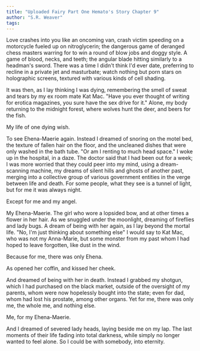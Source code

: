 ```yaml
---
title: "Uploaded Fairy Part One Hemato's Story Chapter 9"
author: "S.R. Weaver"
tags: 
---
```

Love crashes into you like an oncoming van, crash victim speeding on a motorcycle fueled up on nitroglycerin; the dangerous game of deranged chess masters warring for to win a round of blow jobs and doggy style. A game of blood, necks, and teeth; the angular blade hitting similarly to a headman's sword. There was a time I didn't think I'd ever date, preferring to recline in a private jet and masturbate; watch nothing but porn stars on holographic screens, textured with various kinds of cell shading.

It was then, as I lay thinking I was dying, remembering the smell of sweat and tears by my ex room mate Kat Mac. "Have you ever thought of writing for erotica magazines, you sure have the sex drive for it." Alone, my body returning to the midnight forest, where wolves hunt the deer, and beers for the fish.

My life of one dying wish.

To see Ehena-Maerie again. Instead I dreamed of snoring on the motel bed, the texture of fallen hair on the floor, and the uncleaned dishes that were only washed in the bath tube. "Or am I renting to much head space." I woke up in the hospital, in a daze. The doctor said that I had been out for a week; I was more worried that they could peer into my mind, using a dream-scanning machine, my dreams of silent hills and ghosts of another past, merging into a collective group of various government entities in the verge between life and death. For some people, what they see is a tunnel of light, but for me it was always night.

Except for me and my angel.

My Ehena-Maerie. The girl who wore a lopsided bow, and at other times a flower in her hair. As we snuggled under the moonlight, dreaming of fireflies and lady bugs. A dream of being with her again, as I lay beyond the mortal life. "No, I'm just thinking about something else" I would say to Kat Mac, who was not my Anna-Marie, but some monster from my past whom I had hoped to leave forgotten, like dust in the wind.

Because for me, there was only Ehena.

As opened her coffin, and kissed her cheek.

And dreamed of being with her in death. Instead I grabbed my shotgun, which I had purchased on the black market, outside of the oversight of my parents, whom were now hopelessly bought into the state; even for dad, whom had lost his prostate, among other organs. Yet for me, there was only me, the whole me, and nothing else.

Me, for my Ehena-Maerie.

And I dreamed of severed lady heads, laying beside me on my lap. The last moments of their life fading into total darkness, while simply no longer wanted to feel alone. So I could be with somebody, into eternity.

